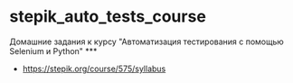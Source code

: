 # stepik_auto_tests_course
Домашние задания к курсу "Автоматизация тестирования с помощью Selenium и Python" ***
* https://stepik.org/course/575/syllabus
